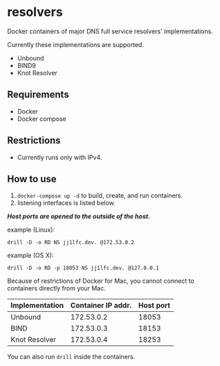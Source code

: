 # resolvers

Docker containers of major DNS full service resolvers' implementations.

Currently these implementations are supported.
- Unbound
- BIND9
- Knot Resolver

## Requirements
- Docker
- Docker compose

## Restrictions
- Currently runs only with IPv4.

## How to use
1. `docker-compose up -d` to build, create, and run containers.
2. listening interfaces is listed below.

***Host ports are opened to the outside of the host.***

example (Linux):
```
drill -D -o RD NS jj1lfc.dev. @172.53.0.2
```

example (OS X):
```
drill -D -o RD -p 18053 NS jj1lfc.dev. @127.0.0.1
```

Because of restrictions of Docker for Mac, you cannot connect to containers directly from your Mac.


| Implementation | Container IP addr.  | Host port  |
| -------------- | ------------------- | ---------- |
| Unbound        | 172.53.0.2          | 18053      |
| BIND           | 172.53.0.3          | 18153      |
| Knot Resolver  | 172.53.0.4          | 18253      |

You can also run `drill` inside the containers.

